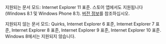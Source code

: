 지원되는 문서 모드: Internet Explorer 11 표준. 스토어 앱에서도 지원됩니다(Windows 8.1 및 Windows Phone 8.1). [버전 정보](../../../javascript/reference/javascript-version-information.md)를 참조하십시오.  
  
 지원되지 않는 문서 모드: Quirks, Internet Explorer 6 표준, Internet Explorer 7 표준, Internet Explorer 8 표준, Internet Explorer 9 표준, Internet Explorer 10 표준. Windows 8에서는 지원되지 않습니다.